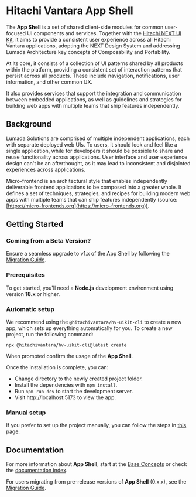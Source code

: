 # Hitachi Vantara App Shell

The **App Shell** is a set of shared client-side modules for common user-focused UI components and services. Together with the [Hitachi NEXT UI Kit](https://github.com/lumada-design/hv-uikit-react), it aims to provide a consistent user experience across all Hitachi Vantara applications, adopting the NEXT Design System and addressing Lumada Architecture key concepts of Composability and Portability.

At its core, it consists of a collection of UI patterns shared by all products within the platform, providing a consistent set of interaction patterns that persist across all products. These include navigation, notifications, user information, and other common UX.

It also provides services that support the integration and communication between embedded applications, as well as guidelines and strategies for building web apps with multiple teams that ship features independently.

## Background

Lumada Solutions are comprised of multiple independent applications, each with separate deployed web UIs. To users, it should look and feel like a single application, while for developers it should be possible to share and reuse functionality across applications. User interface and user experience design can't be an afterthought, as it may lead to inconsistent and disjointed experiences across applications.

Micro-frontend is an architectural style that enables independently deliverable frontend applications to be composed into a greater whole. It defines a set of techniques, strategies, and recipes for building modern web apps with multiple teams that can ship features independently (source: [https://micro-frontends.org](https://micro-frontends.org)).

## Getting Started

### Coming from a Beta Version?

Ensure a seamless upgrade to v1.x of the App Shell by following the [Migration Guide](docs/migrationFromBeta.md).

### Prerequisites

To get started, you'll need a **Node.js** development environment using version **18.x** or higher.

### Automatic setup

We recommend using the `@hitachivantara/hv-uikit-cli` to create a new app, which sets up everything automatically for you. To create a new project, run the following command:

```shell
npx @hitachivantara/hv-uikit-cli@latest create
```

When prompted confirm the usage of the **App Shell**.

Once the installation is complete, you can:

- Change directory to the newly created project folder.
- Install the dependencies with `npm install`.
- Run `npm run dev` to start the development server.
- Visit http://localhost:5173 to view the app.

### Manual setup

If you prefer to set up the project manually, you can follow the steps in [this page](docs/manual-setup.md).

## Documentation

For more information about **App Shell**, start at the [Base Concepts](docs/base-concepts.md) or check the [documentation index](docs/README.md).

For users migrating from pre-release versions of **App Shell** (0.x.x), see the [Migration Guide](docs/migrationFromBeta.md).
